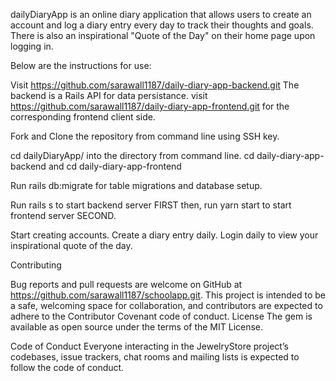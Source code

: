 dailyDiaryApp is an online diary application that allows users to create an account and log a diary entry every day to track their thoughts and goals. There is also an inspirational "Quote of the Day" on their home page upon logging in. 

Below are the instructions for use:

Visit https://github.com/sarawall1187/daily-diary-app-backend.git
The backend is a Rails API for data persistance. 
visit https://github.com/sarawall1187/daily-diary-app-frontend.git 
for the corresponding frontend client side. 

Fork and Clone the repository from command line using SSH key.

cd dailyDiaryApp/ into the directory from command line. cd daily-diary-app-backend and cd daily-diary-app-frontend

Run rails db:migrate for table migrations and database setup.

Run rails s to start backend server FIRST then, run yarn start to start frontend server SECOND.

Start creating accounts. Create a diary entry daily. Login daily to view your inspirational quote of the day.

Contributing

Bug reports and pull requests are welcome on GitHub at https://github.com/sarawall1187/schoolapp.git. This project is intended to be a safe, welcoming space for collaboration, and contributors are expected to adhere to the Contributor Covenant code of conduct.
License The gem is available as open source under the terms of the MIT License.

Code of Conduct Everyone interacting in the JewelryStore project’s codebases, issue trackers, chat rooms and mailing lists is expected to follow the code of conduct.